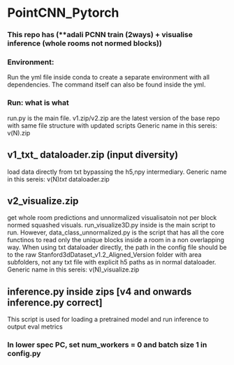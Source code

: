 # PointCNN_Pytorch 
### This repo has (**adali PCNN train (2ways) + visualise inference (whole rooms not normed blocks))
### Environment:
Run the yml file inside conda to create a separate environment with all dependencies. The command itself can also be found inside the yml.
### Run: what is what
run.py is the main file.
v1.zip/v2.zip are the latest version of the base repo with same file structure with updated scripts
Generic name in this sereis: v(N).zip
## v1_txt_ dataloader.zip (input diversity)
load data directly from txt bypassing the h5,npy intermediary.
Generic name in this sereis: v(N)_txt_ dataloader.zip
## v2_visualize.zip
get whole room predictions and unnormalized visualisatoin not per block normed squashed visuals. run_visualize3D.py inside is the main script to run. However, data_class_unnormalized.py is the script that has all the core functinos to read only the unique blocks inside a room in a non overlapping way.
When using txt dataloader directly, the path in the config file should be to the raw Stanford3dDataset_v1.2_Aligned_Version folder with area subfolders, not any txt file with explicit h5 paths as in normal dataloader.
Generic name in this sereis: v(N)_visualize.zip
## inference.py inside zips [v4 and onwards inference.py correct]
This script is used for loading a pretrained model and run inference to output eval metrics
### In lower spec PC, set num_workers = 0 and batch size 1 in config.py

